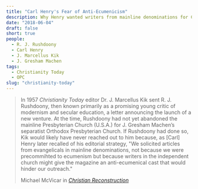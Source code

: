 ```yaml
---
title: "Carl Henry's Fear of Anti-Ecumenicism"
description: Why Henry wanted writers from mainline denominations for Christianity Today.
date: "2018-06-04"
draft: false
short: true
people:
  - R. J. Rushdoony
  - Carl Henry
  - J. Marcellus Kik
  - J. Gresham Machen
tags:
  - Christianity Today
  - OPC
slug: "christianity-today"
---
```


<blockquote class="blockquote">
  <p class="mb-0">In 1957 <em>Christianity Today</em> editor Dr. J. Marcellus Kik sent R. J. Rushdoony, then known primarily as a promising young critic of modernism and secular education, a letter announcing the launch of a new venture. At the time, Rushdoony had not yet abandoned the mainline Presbyterian Church (U.S.A.) for J. Gresham Machen’s separatist Orthodox Presbyterian Church. If Rushdoony had done so, Kik would likely have never reached out to him because, as [Carl] Henry later recalled of his editorial strategy, "We solicited articles from evangelicals in mainline denominations, not because we were precommihted to ecumenism but because writers in the independent church might give the magazine an anti-ecumenical cast that would hinder our outreach."</p>
  <footer class="blockquote-footer">Michael McVicar in <cite title="Source Title"><a href="https://amzn.to/2JgtHZ6">Christian Reconstruction</a></cite></footer>
</blockquote>
